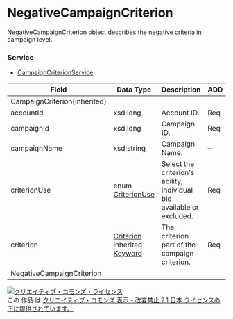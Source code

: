 # NegativeCampaignCriterion
NegativeCampaignCriterion object describes the negative criteria in campaign level.

### Service
+ [CampaignCriterionService](../services/CampaignCriterionService.md)

| Field | Data Type | Description | ADD | REMOVE | 
|---|---|---|---|---|
| CampaignCriterion(inherited)|||||
| accountId| xsd:long| Account ID. | Req| Req |
| campaignId| xsd:long| Campaign ID. | Req| Req |
| campaignName| xsd:string| Campaign Name. | ─| ─ |
| criterionUse| enum <a href="./CriterionUse.md">CriterionUse</a>| Select the criterion's ability, individual bid available or excluded.| Req| Req |
| criterion| <a href="./Criterion_CampaignCriterion.md">Criterion</a><br>inherited <a href="./Keyword_CampaignCriterion.md">Keyword</a>| The criterion part of the campaign criterion. | Req| Req |
| NegativeCampaignCriterion|||||

<a rel="license" href="http://creativecommons.org/licenses/by-nd/2.1/jp/"><img alt="クリエイティブ・コモンズ・ライセンス" style="border-width:0" src="https://i.creativecommons.org/l/by-nd/2.1/jp/88x31.png" /></a><br />この 作品 は <a rel="license" href="http://creativecommons.org/licenses/by-nd/2.1/jp/">クリエイティブ・コモンズ 表示 - 改変禁止 2.1 日本 ライセンスの下に提供されています。</a>
